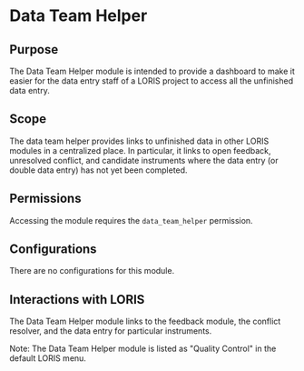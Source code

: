 # Data Team Helper

## Purpose

The Data Team Helper module is intended to provide a dashboard to
make it easier for the data entry staff of a LORIS project to access
all the unfinished data entry.

## Scope

The data team helper provides links to unfinished data in other
LORIS modules in a centralized place. In particular, it links to
open feedback, unresolved conflict, and candidate instruments where
the data entry (or double data entry) has not yet been completed.

## Permissions

Accessing the module requires the `data_team_helper` permission.

## Configurations

There are no configurations for this module.

## Interactions with LORIS

The Data Team Helper module links to the feedback module, the
conflict resolver, and the data entry for particular instruments.

Note: The Data Team Helper module is listed as "Quality Control"
in the default LORIS menu.

